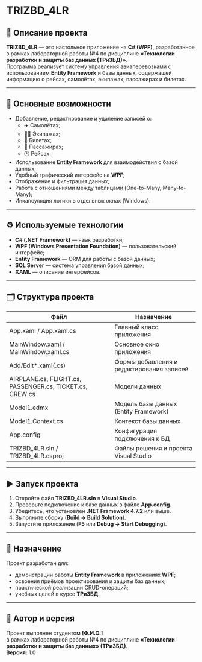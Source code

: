 # TRIZBD_4LR

## 📘 Описание проекта
**TRIZBD_4LR** — это настольное приложение на **C# (WPF)**, разработанное в рамках лабораторной работы №4 по дисциплине **«Технологии разработки и защиты баз данных (ТРиЗБД)»**.  
Программа реализует систему управления авиаперевозками с использованием **Entity Framework** и базы данных, содержащей информацию о рейсах, самолётах, экипажах, пассажирах и билетах.

---

## 🧩 Основные возможности
- Добавление, редактирование и удаление записей о:
  - ✈️ Самолётах;
  - 👨‍✈️ Экипажах;
  - 🧾 Билетах;
  - 🧍 Пассажирах;
  - 🕓 Рейсах.
- Использование **Entity Framework** для взаимодействия с базой данных;
- Удобный графический интерфейс на **WPF**;
- Отображение и фильтрация данных;
- Работа с отношениями между таблицами (One-to-Many, Many-to-Many);
- Инкапсуляция логики в отдельных окнах (Windows).

---

## ⚙️ Используемые технологии
- **C# (.NET Framework)** — язык разработки;
- **WPF (Windows Presentation Foundation)** — пользовательский интерфейс;
- **Entity Framework** — ORM для работы с базой данных;
- **SQL Server** — система управления базой данных;
- **XAML** — описание интерфейсов.

---

## 🗂️ Структура проекта

| Файл | Назначение |
|------|-------------|
| App.xaml / App.xaml.cs | Главный класс приложения |
| MainWindow.xaml / MainWindow.xaml.cs | Основное окно приложения |
| Add/Edit*.xaml(.cs) | Формы добавления и редактирования записей |
| AIRPLANE.cs, FLIGHT.cs, PASSENGER.cs, TICKET.cs, CREW.cs | Модели данных |
| Model1.edmx | Модель базы данных (Entity Framework) |
| Model1.Context.cs | Контекст базы данных |
| App.config | Конфигурация подключения к БД |
| TRIZBD_4LR.sln / TRIZBD_4LR.csproj | Файлы решения и проекта Visual Studio |

---

## ▶️ Запуск проекта
1. Откройте файл **TRIZBD_4LR.sln** в **Visual Studio**.  
2. Проверьте подключение к базе данных в файле **App.config**.  
3. Убедитесь, что установлен **.NET Framework 4.7.2** или выше.  
4. Выполните сборку (**Build → Build Solution**).  
5. Запустите приложение (**F5** или **Debug → Start Debugging**).

---

## 🧠 Назначение
Проект разработан для:
- демонстрации работы **Entity Framework** в приложениях **WPF**;
- освоения приёмов проектирования и защиты баз данных;
- практической реализации CRUD-операций;
- учебных целей в курсе **ТРиЗБД**.

---

## 📅 Автор и версия
Проект выполнен студентом **[Ф.И.О.]**  
в рамках лабораторной работы №4 по дисциплине **«Технологии разработки и защиты баз данных» (ТРиЗБД)**.  
**Версия:** 1.0
